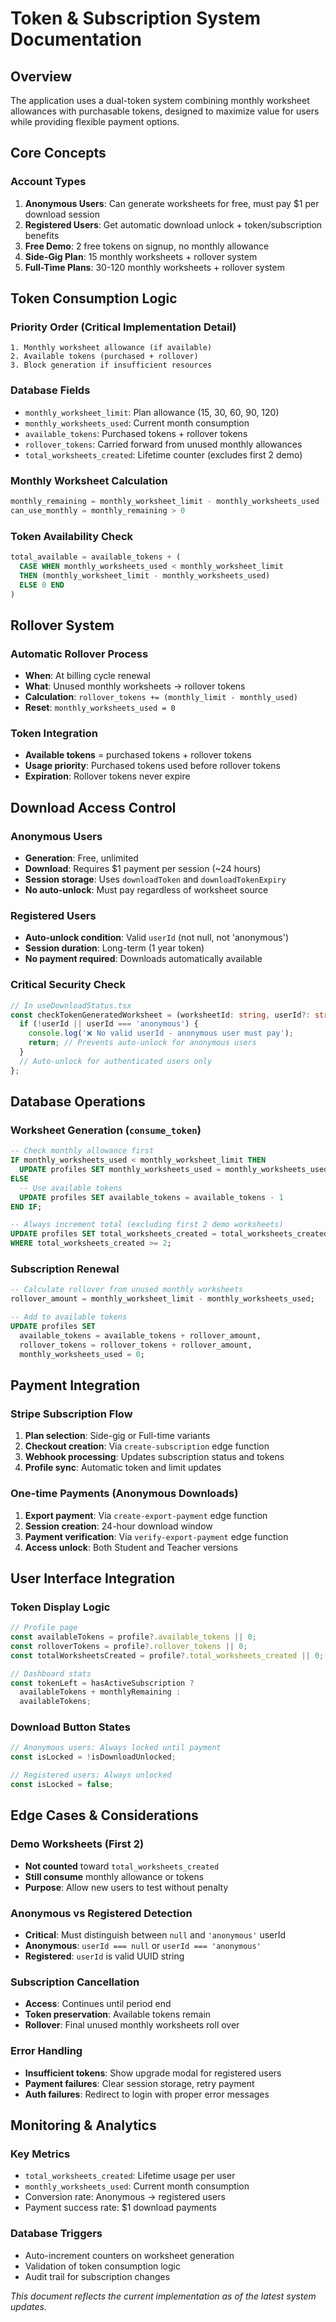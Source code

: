 
# Token & Subscription System Documentation

## Overview
The application uses a dual-token system combining monthly worksheet allowances with purchasable tokens, designed to maximize value for users while providing flexible payment options.

## Core Concepts

### Account Types
1. **Anonymous Users**: Can generate worksheets for free, must pay $1 per download session
2. **Registered Users**: Get automatic download unlock + token/subscription benefits
3. **Free Demo**: 2 free tokens on signup, no monthly allowance
4. **Side-Gig Plan**: 15 monthly worksheets + rollover system
5. **Full-Time Plans**: 30-120 monthly worksheets + rollover system

## Token Consumption Logic

### Priority Order (Critical Implementation Detail)
```
1. Monthly worksheet allowance (if available)
2. Available tokens (purchased + rollover)
3. Block generation if insufficient resources
```

### Database Fields
- `monthly_worksheet_limit`: Plan allowance (15, 30, 60, 90, 120)
- `monthly_worksheets_used`: Current month consumption
- `available_tokens`: Purchased tokens + rollover tokens
- `rollover_tokens`: Carried forward from unused monthly allowances
- `total_worksheets_created`: Lifetime counter (excludes first 2 demo)

### Monthly Worksheet Calculation
```sql
monthly_remaining = monthly_worksheet_limit - monthly_worksheets_used
can_use_monthly = monthly_remaining > 0
```

### Token Availability Check
```sql
total_available = available_tokens + (
  CASE WHEN monthly_worksheets_used < monthly_worksheet_limit 
  THEN (monthly_worksheet_limit - monthly_worksheets_used) 
  ELSE 0 END
)
```

## Rollover System

### Automatic Rollover Process
- **When**: At billing cycle renewal
- **What**: Unused monthly worksheets → rollover tokens
- **Calculation**: `rollover_tokens += (monthly_limit - monthly_used)`
- **Reset**: `monthly_worksheets_used = 0`

### Token Integration
- **Available tokens** = purchased tokens + rollover tokens
- **Usage priority**: Purchased tokens used before rollover tokens
- **Expiration**: Rollover tokens never expire

## Download Access Control

### Anonymous Users
- **Generation**: Free, unlimited
- **Download**: Requires $1 payment per session (~24 hours)
- **Session storage**: Uses `downloadToken` and `downloadTokenExpiry`
- **No auto-unlock**: Must pay regardless of worksheet source

### Registered Users
- **Auto-unlock condition**: Valid `userId` (not null, not 'anonymous')
- **Session duration**: Long-term (1 year token)
- **No payment required**: Downloads automatically available

### Critical Security Check
```typescript
// In useDownloadStatus.tsx
const checkTokenGeneratedWorksheet = (worksheetId: string, userId?: string) => {
  if (!userId || userId === 'anonymous') {
    console.log('❌ No valid userId - anonymous user must pay');
    return; // Prevents auto-unlock for anonymous users
  }
  // Auto-unlock for authenticated users only
};
```

## Database Operations

### Worksheet Generation (`consume_token`)
```sql
-- Check monthly allowance first
IF monthly_worksheets_used < monthly_worksheet_limit THEN
  UPDATE profiles SET monthly_worksheets_used = monthly_worksheets_used + 1
ELSE
  -- Use available tokens
  UPDATE profiles SET available_tokens = available_tokens - 1
END IF;

-- Always increment total (excluding first 2 demo worksheets)
UPDATE profiles SET total_worksheets_created = total_worksheets_created + 1
WHERE total_worksheets_created >= 2;
```

### Subscription Renewal
```sql
-- Calculate rollover from unused monthly worksheets
rollover_amount = monthly_worksheet_limit - monthly_worksheets_used;

-- Add to available tokens
UPDATE profiles SET 
  available_tokens = available_tokens + rollover_amount,
  rollover_tokens = rollover_tokens + rollover_amount,
  monthly_worksheets_used = 0;
```

## Payment Integration

### Stripe Subscription Flow
1. **Plan selection**: Side-gig or Full-time variants
2. **Checkout creation**: Via `create-subscription` edge function
3. **Webhook processing**: Updates subscription status and tokens
4. **Profile sync**: Automatic token and limit updates

### One-time Payments (Anonymous Downloads)
1. **Export payment**: Via `create-export-payment` edge function
2. **Session creation**: 24-hour download window
3. **Payment verification**: Via `verify-export-payment` edge function
4. **Access unlock**: Both Student and Teacher versions

## User Interface Integration

### Token Display Logic
```typescript
// Profile page
const availableTokens = profile?.available_tokens || 0;
const rolloverTokens = profile?.rollover_tokens || 0;
const totalWorksheetsCreated = profile?.total_worksheets_created || 0;

// Dashboard stats
const tokenLeft = hasActiveSubscription ? 
  availableTokens + monthlyRemaining : 
  availableTokens;
```

### Download Button States
```typescript
// Anonymous users: Always locked until payment
const isLocked = !isDownloadUnlocked;

// Registered users: Always unlocked
const isLocked = false;
```

## Edge Cases & Considerations

### Demo Worksheets (First 2)
- **Not counted** toward `total_worksheets_created`
- **Still consume** monthly allowance or tokens
- **Purpose**: Allow new users to test without penalty

### Anonymous vs Registered Detection
- **Critical**: Must distinguish between `null` and `'anonymous'` userId
- **Anonymous**: `userId === null` or `userId === 'anonymous'`
- **Registered**: `userId` is valid UUID string

### Subscription Cancellation
- **Access**: Continues until period end
- **Token preservation**: Available tokens remain
- **Rollover**: Final unused monthly worksheets roll over

### Error Handling
- **Insufficient tokens**: Show upgrade modal for registered users
- **Payment failures**: Clear session storage, retry payment
- **Auth failures**: Redirect to login with proper error messages

## Monitoring & Analytics

### Key Metrics
- `total_worksheets_created`: Lifetime usage per user
- `monthly_worksheets_used`: Current month consumption
- Conversion rate: Anonymous → registered users
- Payment success rate: $1 download payments

### Database Triggers
- Auto-increment counters on worksheet generation
- Validation of token consumption logic
- Audit trail for subscription changes

*This document reflects the current implementation as of the latest system updates.*

